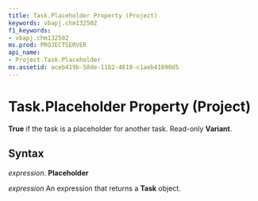```yaml
---
title: Task.Placeholder Property (Project)
keywords: vbapj.chm132502
f1_keywords:
- vbapj.chm132502
ms.prod: PROJECTSERVER
api_name:
- Project.Task.Placeholder
ms.assetid: aceb419b-58de-11b2-4610-c1aeb41890d5
---
```



# Task.Placeholder Property (Project)

 **True** if the task is a placeholder for another task. Read-only **Variant**.


## Syntax

 _expression_. **Placeholder**

 _expression_ An expression that returns a **Task** object.


